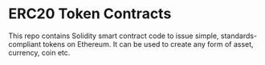 # ERC20 Token Contracts
This repo contains Solidity smart contract code to issue simple, standards-compliant tokens on Ethereum. It can be used to create any form of asset, currency, coin etc.
